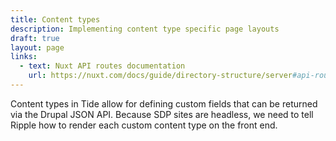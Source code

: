 ```yaml
---
title: Content types
description: Implementing content type specific page layouts
draft: true
layout: page
links:
  - text: Nuxt API routes documentation
    url: https://nuxt.com/docs/guide/directory-structure/server#api-routes
---
```


Content types in Tide allow for defining custom fields that can be returned via the Drupal JSON API. Because SDP sites are headless, we need to tell Ripple how to render each custom content type on the front end.
